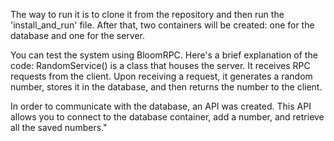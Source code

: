 The way to run it is to clone it from the repository and then run the 'install_and_run' file. After that, two containers will be created: one for the database and one for the server.

You can test the system using BloomRPC. Here's a brief explanation of the code:
RandomService() is a class that houses the server. It receives RPC requests from the client. Upon receiving a request, it generates a random number, stores it in the database, and then returns the number to the client.

In order to communicate with the database, an API was created. This API allows you to connect to the database container, add a number, and retrieve all the saved numbers."